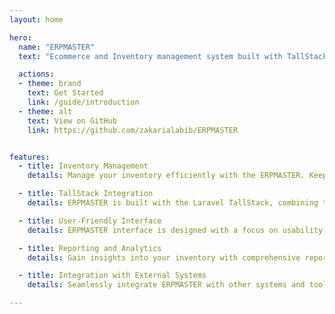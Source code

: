 ```yaml
---
layout: home

hero:
  name: "ERPMASTER"
  text: "Ecommerce and Inventory management system built with TallStack"

  actions:
  - theme: brand
    text: Get Started
    link: /guide/introduction
  - theme: alt 
    text: View on GitHub
    link: https://github.com/zakarialabib/ERPMASTER


features:
  - title: Inventory Management
    details: Manage your inventory efficiently with the ERPMASTER. Keep track of stock levels, update quantities, and receive notifications for low stock items.

  - title: TallStack Integration
    details: ERPMASTER is built with the Laravel TallStack, combining the best of Tailwind CSS, Alpine.js, Laravel, and Livewire. Benefit from the flexibility and performance of these technologies.

  - title: User-Friendly Interface
    details: ERPMASTER interface is designed with a focus on usability and simplicity. Easily navigate through the system, perform actions intuitively, and access the information you need.

  - title: Reporting and Analytics
    details: Gain insights into your inventory with comprehensive reporting and analytics features. Generate custom reports, track sales trends, and make data-driven decisions for your business.

  - title: Integration with External Systems
    details: Seamlessly integrate ERPMASTER with other systems and tools. Connect with your e-commerce platform, accounting software, or any other third-party applications to streamline your operations.

---
```


